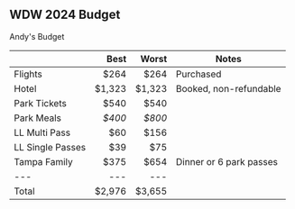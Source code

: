 ## WDW 2024 Budget

Andy's Budget

|                | Best | Worst|Notes|
|----------------|-----:|-----:|-----|
|Flights         |  $264|  $264|Purchased|
|Hotel           |$1,323|$1,323|Booked, non-refundable|
|Park Tickets    |  $540|  $540|
|Park Meals      |*$400*|*$800*|
|LL Multi Pass   |   $60|  $156|
|LL Single Passes|   $39|   $75|
|Tampa Family    |  $375|  $654|Dinner or 6 park passes|
| ---            |  --- |  --- |
|Total           |$2,976|$3,655|

